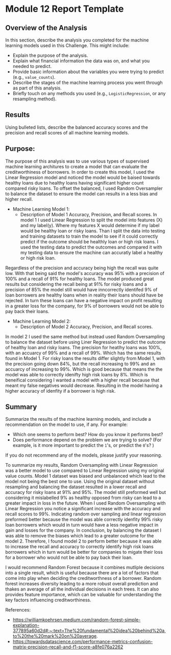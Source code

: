 # Module 12 Report Template

## Overview of the Analysis

In this section, describe the analysis you completed for the machine learning models used in this Challenge. This might include:

* Explain the purpose of the analysis.
* Explain what financial information the data was on, and what you needed to predict.
* Provide basic information about the variables you were trying to predict (e.g., `value_counts`).
* Describe the stages of the machine learning process you went through as part of this analysis.
* Briefly touch on any methods you used (e.g., `LogisticRegression`, or any resampling method).

## Results

Using bulleted lists, describe the balanced accuracy scores and the precision and recall scores of all machine learning models.

## Purpose:
The purpose of this analysis was to use various types of supervised machine learning architures to create a model that can evaluate the creditworthiness of borrowers. In order to create this model, I used the Linear Regression model and noticed the model would be baised towards healthy loans due to healthy loans having significant higher count compared risky loans. To offset the balanced, I used Random Oversampler to balance the dataset to ensure the model can results in a less bias and higher recall. 

* Machine Learning Model 1:
  * Description of Model 1 Accuracy, Precision, and Recall scores.
In model 1 I used Linear Regression to split the model into features (X) and my label(y). Where my features X would determine if my label would be healthy loan or risky loans. Than I split the data into testing and training datasets to train the model to see if it could correctly predict if the outcome should be healthly loan or high risk loans. I used the testing data to predict the outcomes and compared it with my testing data to ensure the machine can accuratly label a healthy or high risk loan. 

Regardless of the precision and accuracy being high the recall was quite low. With that being said the model's accuracy was 95% with a precision of 100% and a recall of 91% for healthy loans. The model produced great results but considering the recall being at 91% for risky loans and a precision of 85% the model still would have inncorrectly identifed 9% of loan borrowers are healthy loans when in reality their loans should have be rejected. In turn these loans can have a negative impact on profit resulting in a greater loss for the company, for 9% of borrowers would not be able to pay back their loans. 

* Machine Learning Model 2:
  * Description of Model 2 Accuracy, Precision, and Recall scores.

In model 2 I used the same method but instead used Random Oversampling to balance the dataset before using Liner Regression to predict the outcome of healthy loan and risky loans. The precision for heatlhy loans was 100%, with an accuarcy of 99% and a recall of 99%. Which has the same results found in Model 1. For risky loans the results differ slightly from Model 1, with the precision going down 84%, but the recall increasing to 99% and an accuarcy of increasing to 99%. Which is good because that means the the model was able to correctly idenifty high risk loans by 8%. Which is beneifical considering I wanted a model with a higher recall because that meant my false negatives would decrease. Resulting in the model having a higher accuracy of idenfity if a borrower is high risk.


## Summary

Summarize the results of the machine learning models, and include a recommendation on the model to use, if any. For example:
* Which one seems to perform best? How do you know it performs best?
* Does performance depend on the problem we are trying to solve? (For example, is it more important to predict the `1`'s, or predict the `0`'s? )

If you do not recommend any of the models, please justify your reasoning.

To summarize my results, Random Oversampling with Linear Regression was a better model to use compared to Linear Regression using my original value counts. Model 1 dataset was biased and unbalanced which lead to the model not being the best one to use. Using the original dataset without resampling and balancing the dataset resulted in a lower recall and accuracy for risky loans at 91% and 95%. The model still preformed well but considering it mislabelled 9% as healthy opposed from risky can lead to a greater impact in loss in the future. When I used Random Oversampling with Linear Regression you notice a significant increase with the accuracy and recall scores to 99%. Indicating random over sampling and linear regression preformed better because the model was able correctly idenfity 99% risky loan borrowers which would in turn would have a less negative impact in gain and losses for the company. In conclusion, by balancing the dataset I was able to remove the biases which lead to a greater outcome for the model 2. Therefore, I found model 2 to perform better because it was able to increase the recall and accuracy to correctly identify high risk loans borrowers which in turn would be better for companies to migate their loss for a borrower who would not be able to pay back their loan. 

I would recommend Random Forest because it combines mutliple decisions into a single result, which is useful because there are a lot of factors that come into play when deciding the creditworthness of a borrower. Random forest increases diversity leading to a more robust overall prediction and thakes an average of all the individual decisions in each trees. It can also provides feature importance, which can be valuable for understanding the key factors influencing creditworthiness.

References:
- https://williamkoehrsen.medium.com/random-forest-simple-explanation-377895a60d2d#:~:text=The%20fundamental%20idea%20behind%20a,to%20the%20mark%20on%20average.
- https://towardsdatascience.com/performance-metrics-confusion-matrix-precision-recall-and-f1-score-a8fe076a2262

